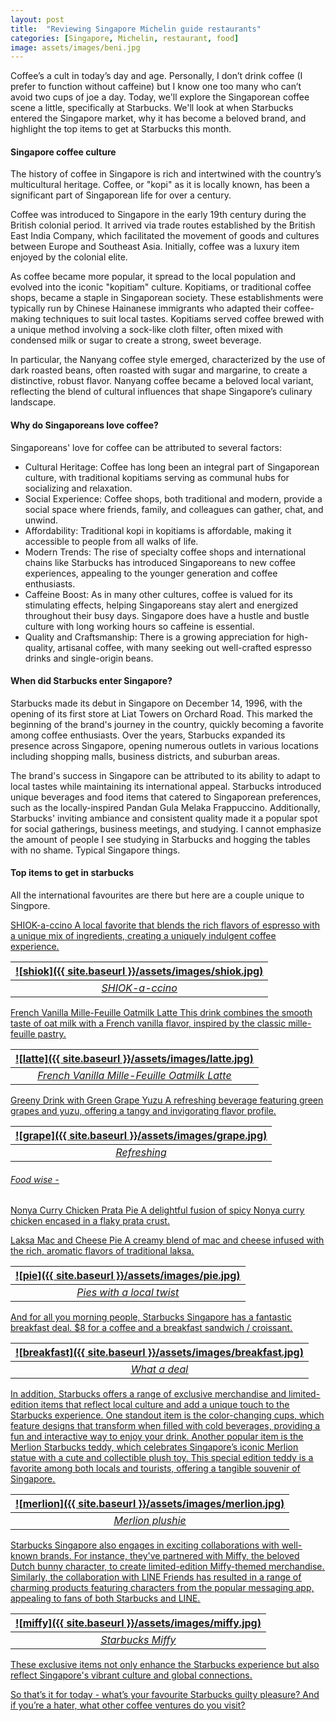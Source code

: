 ```yaml
---
layout: post
title:  "Reviewing Singapore Michelin guide restaurants"
categories: [Singapore, Michelin, restaurant, food]
image: assets/images/beni.jpg
---
```


Coffee’s a cult in today’s day and age. Personally, I don’t drink coffee (I prefer to function without caffeine) but I know one too many who can’t avoid two cups of joe a day. Today, we'll explore the Singaporean coffee scene a little, specifically at Starbucks. We'll look at when Starbucks entered the Singapore market, why it has become a beloved brand, and highlight the top items to get at Starbucks this month. 

#### Singapore coffee culture

The history of coffee in Singapore is rich and intertwined with the country’s multicultural heritage. Coffee, or "kopi" as it is locally known, has been a significant part of Singaporean life for over a century.

Coffee was introduced to Singapore in the early 19th century during the British colonial period. It arrived via trade routes established by the British East India Company, which facilitated the movement of goods and cultures between Europe and Southeast Asia. Initially, coffee was a luxury item enjoyed by the colonial elite.

As coffee became more popular, it spread to the local population and evolved into the iconic "kopitiam" culture. Kopitiams, or traditional coffee shops, became a staple in Singaporean society. These establishments were typically run by Chinese Hainanese immigrants who adapted their coffee-making techniques to suit local tastes. Kopitiams served coffee brewed with a unique method involving a sock-like cloth filter, often mixed with condensed milk or sugar to create a strong, sweet beverage.

In particular, the Nanyang coffee style emerged, characterized by the use of dark roasted beans, often roasted with sugar and margarine, to create a distinctive, robust flavor. Nanyang coffee became a beloved local variant, reflecting the blend of cultural influences that shape Singapore’s culinary landscape.

#### Why do Singaporeans love coffee?

Singaporeans' love for coffee can be attributed to several factors:

+ Cultural Heritage: Coffee has long been an integral part of Singaporean culture, with traditional kopitiams serving as communal hubs for socializing and relaxation.
+ Social Experience: Coffee shops, both traditional and modern, provide a social space where friends, family, and colleagues can gather, chat, and unwind.
+ Affordability: Traditional kopi in kopitiams is affordable, making it accessible to people from all walks of life.
+ Modern Trends: The rise of specialty coffee shops and international chains like Starbucks has introduced Singaporeans to new coffee experiences, appealing to the younger generation and coffee enthusiasts.
+ Caffeine Boost: As in many other cultures, coffee is valued for its stimulating effects, helping Singaporeans stay alert and energized throughout their busy days. Singapore does have a hustle and bustle culture with long working hours so caffeine is essential.
+ Quality and Craftsmanship: There is a growing appreciation for high-quality, artisanal coffee, with many seeking out well-crafted espresso drinks and single-origin beans.

#### When did Starbucks enter Singapore?

Starbucks made its debut in Singapore on December 14, 1996, with the opening of its first store at Liat Towers on Orchard Road. This marked the beginning of the brand's journey in the country, quickly becoming a favorite among coffee enthusiasts. Over the years, Starbucks expanded its presence across Singapore, opening numerous outlets in various locations including shopping malls, business districts, and suburban areas.

The brand's success in Singapore can be attributed to its ability to adapt to local tastes while maintaining its international appeal. Starbucks introduced unique beverages and food items that catered to Singaporean preferences, such as the locally-inspired Pandan Gula Melaka Frappuccino. Additionally, Starbucks' inviting ambiance and consistent quality made it a popular spot for social gatherings, business meetings, and studying. I cannot emphasize the amount of people I see studying in Starbucks and hogging the tables with no shame. Typical Singapore things.

#### Top items to get in starbucks

All the international favourites are there but here are a couple unique to Singpore.

<u>SHIOK-a-ccino<u>
A local favorite that blends the rich flavors of espresso with a unique mix of ingredients, creating a uniquely indulgent coffee experience.

| ![shiok]({{ site.baseurl }}/assets/images/shiok.jpg)
|:--:| 
|  *SHIOK-a-ccino*  |

<u>French Vanilla Mille-Feuille Oatmilk Latte<u>
This drink combines the smooth taste of oat milk with a French vanilla flavor, inspired by the classic mille-feuille pastry.

| ![latte]({{ site.baseurl }}/assets/images/latte.jpg)
|:--:| 
|  *French Vanilla Mille-Feuille Oatmilk Latte*  |

<u>Greeny Drink with Green Grape Yuzu<u>
A refreshing beverage featuring green grapes and yuzu, offering a tangy and invigorating flavor profile.

| ![grape]({{ site.baseurl }}/assets/images/grape.jpg)
|:--:| 
|  *Refreshing*  |

###### Food wise -

<u>Nonya Curry Chicken Prata Pie<u>
A delightful fusion of spicy Nonya curry chicken encased in a flaky prata crust.

<u>Laksa Mac and Cheese Pie<u>
A creamy blend of mac and cheese infused with the rich, aromatic flavors of traditional laksa.

| ![pie]({{ site.baseurl }}/assets/images/pie.jpg)
|:--:| 
|  *Pies with a local twist*  |

And for all you morning people, Starbucks Singapore has a fantastic breakfast deal. $8 for a coffee and a breakfast sandwich / croissant.

| ![breakfast]({{ site.baseurl }}/assets/images/breakfast.jpg)
|:--:| 
|  *What a deal*  |

In addition, Starbucks offers a range of exclusive merchandise and limited-edition items that reflect local culture and add a unique touch to the Starbucks experience. One standout item is the color-changing cups, which feature designs that transform when filled with cold beverages, providing a fun and interactive way to enjoy your drink. Another popular item is the Merlion Starbucks teddy, which celebrates Singapore’s iconic Merlion statue with a cute and collectible plush toy. This special edition teddy is a favorite among both locals and tourists, offering a tangible souvenir of Singapore.

| ![merlion]({{ site.baseurl }}/assets/images/merlion.jpg)
|:--:| 
|  *Merlion plushie*  |

Starbucks Singapore also engages in exciting collaborations with well-known brands. For instance, they've partnered with Miffy, the beloved Dutch bunny character, to create limited-edition Miffy-themed merchandise. Similarly, the collaboration with LINE Friends has resulted in a range of charming products featuring characters from the popular messaging app, appealing to fans of both Starbucks and LINE.

| ![miffy]({{ site.baseurl }}/assets/images/miffy.jpg)
|:--:| 
|  *Starbucks Miffy*  |

These exclusive items not only enhance the Starbucks experience but also reflect Singapore's vibrant culture and global connections.

So that’s it for today - what’s your favourite Starbucks guilty pleasure? And if you’re a hater, what other coffee ventures do you visit?
